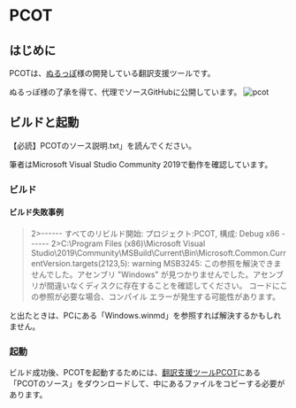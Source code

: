 # PCOT
## はじめに

PCOTは、[ぬるっぽ](https://twitter.com/pcotnullpo)様の開発している翻訳支援ツールです。

ぬるっぽ様の了承を得て、代理でソースGitHubに公開しています。
![pcot](https://user-images.githubusercontent.com/10492222/110198011-b14ef980-7e92-11eb-907e-5771a79f2b30.jpg)

## ビルドと起動
【必読】PCOTのソース説明.txt」を読んでください。

筆者はMicrosoft Visual Studio Community 2019で動作を確認しています。
### ビルド

#### ビルド失敗事例
> 2>------ すべてのリビルド開始: プロジェクト:PCOT, 構成: Debug x86 ------
2>C:\Program Files (x86)\Microsoft Visual Studio\2019\Community\MSBuild\Current\Bin\Microsoft.Common.CurrentVersion.targets(2123,5): warning MSB3245: この参照を解決できませんでした。アセンブリ "Windows" が見つかりませんでした。アセンブリが間違いなくディスクに存在することを確認してください。 コードにこの参照が必要な場合、コンパイル エラーが発生する可能性があります。

と出たときは、PCにある「Windows.winmd」を参照すれば解決するかもしれません。

### 起動
ビルド成功後、PCOTを起動するためには、[翻訳支援ツールPCOT](http://www.gc-net.jp/s_54/)にある「PCOTのソース」をダウンロードして、中にあるファイルをコビーする必要があります。
